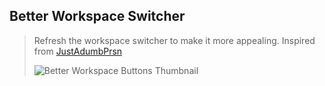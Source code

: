 
## Better Workspace Switcher
> Refresh the workspace switcher to make it more appealing. Inspired from [JustAdumbPrsn](https://www.reddit.com/r/zen_browser/comments/1kkz1y0/made_some_macos_dock_inspired_hover_animation_for/)
> 
> ![Better Workspace Buttons Thumbnail](https://raw.githubusercontent.com/tomoayan/zen-mods-tomo/refs/heads/main/assets/betterWorkspaceSwitcher%20Zen%20Mod%20Thumbnail.webp)
